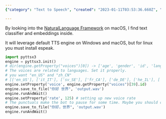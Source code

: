 ```yaml
---
{"category": "Text to Speech", "created": "2023-01-11T03:53:36.660Z", "date": "2023-01-11 03:53:36", "description": "The 'pyttsx3' library is a cross-platform Text to Speech generator, offering language-specific voice options, adjustable speech rate, and file saving capabilities for playback. It utilizes default engines on Windows and macOS, and requires espeak for Linux.", "modified": "2023-01-11T06:00:19.711Z", "tags": ["pyttsx3", "text-to-speech", "library", "cross-platform", "voice", "language", "speech-rate"], "title": "pyttsx3 cross platform tts generator"}

---
```


By looking into the [NaturalLanguage Framework](https://developer.apple.com/documentation/naturallanguage?preferredLanguage=occ) on macOS, I find text classifier and embeddings inside.

It will leverage default TTS engine on Windows and macOS, but for linux you must install espeak.
```python
import pyttsx3
engine = pyttsx3.init()
# dir(engine.getProperty("voices")[0]) -> ['age', 'gender', 'id', 'languages', 'name']
# The voices are related to languages. Set it properly.
# you want "en_US" and "zh_CN"
# [['en_US'], ['it_IT'], ['sv_SE'], ['fr_CA'], ['de_DE'], ['he_IL'], ['id_ID'], ['en_GB'], ['es_AR'], ['nl_BE'], ['en-scotland'], ['en_US'], ['ro_RO'], ['pt_PT'], ['es_ES'], ['es_MX'], ['th_TH'], ['en_AU'], ['ja_JP'], ['sk_SK'], ['hi_IN'], ['it_IT'], ['pt_BR'], ['ar_SA'], ['hu_HU'], ['zh_TW'], ['el_GR'], ['ru_RU'], ['en_IE'], ['es_ES'], ['nb_NO'], ['es_MX'], ['en_IN'], ['en_US'], ['da_DK'], ['fi_FI'], ['zh_HK'], ['en_ZA'], ['fr_FR'], ['zh_CN'], ['en_IN'], ['en_US'], ['nl_NL'], ['tr_TR'], ['ko_KR'], ['ru_RU'], ['pl_PL'], ['cs_CZ']]
engine.setProperty('voice', engine.getProperty("voices")[39].id)
engine.save_to_file("你好 世界", 'output.wav')
engine.runAndWait()
engine.setProperty('rate', 125) # setting up new voice rate
# The punctuals make the bot to pause for some time. Maybe you should control that yourself.
engine.save_to_file("你好，世界", 'output.wav')
engine.runAndWait()

```

